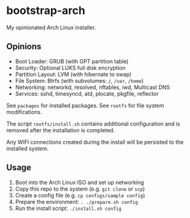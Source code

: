 # bootstrap-arch

My opinionated Arch Linux installer.

## Opinions

- Boot Loader: GRUB (with GPT partition table)
- Security: Optional LUKS full disk encryption
- Partition Layout: LVM (with hibernate to swap)
- File System: Btrfs (with subvolumes: `/`, `/var`, `/home`)
- Networking: networkd, resolved, nftables, iwd, Multicast DNS
- Services: sshd, timesyncd, atd, plocate, pkgfile, reflector

See `packages` for installed packages.
See `rootfs` for file system modifications.

The script `rootfs/install.sh` contains additional configuration and
is removed after the installation is completed.

Any WIFI connections created during the install will be persisted to
the installed system.

## Usage

1. Boot into the Arch Linux ISO and set up networking
1. Copy this repo to the system (e.g. `git clone` or `scp`)
1. Create a config file (e.g. `cp configs/sample config`)
1. Prepare the environment: `. ./prepare.sh config`
1. Run the install script: `./install.sh config`
